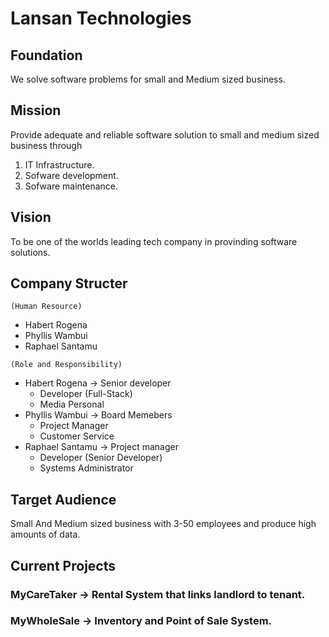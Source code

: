 # Lansan Technologies 

## Foundation 

We solve software problems for small and Medium sized business.

## Mission

Provide adequate and reliable software solution to small and medium sized business through
 1. IT Infrastructure.
 2. Sofware development.
 3. Sofware maintenance.

## Vision

To be one of the worlds leading tech company in provinding software solutions.

## Company Structer
`(Human Resource)`
   - Habert Rogena
   - Phyllis Wambui
   - Raphael Santamu
 
`(Role and Responsibility)`
   - Habert Rogena -> Senior developer
        - Developer (Full-Stack)
        - Media Personal
   - Phyllis Wambui -> Board Memebers
        - Project Manager
        - Customer Service
   - Raphael Santamu -> Project manager
        - Developer (Senior Developer)
        - Systems Administrator

## Target Audience 
Small And Medium sized business with 3-50 employees and produce high amounts of data. 

## Current Projects
   ### MyCareTaker -> Rental System that links landlord to tenant.
   ### MyWholeSale -> Inventory and Point of Sale System.


